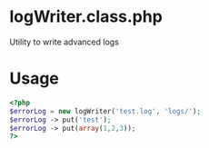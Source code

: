 # logWriter.class.php
Utility to write advanced logs

# Usage
```php
<?php
$errorLog = new logWriter('test.log', 'logs/');
$errorLog -> put('test');
$errorLog -> put(array(1,2,3));
?>
```
